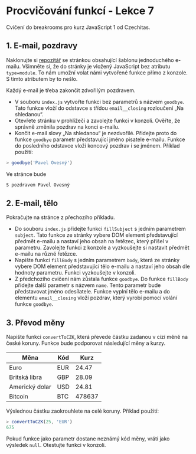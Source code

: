 # Procvičování funkcí - Lekce 7

Cvičení do breakrooms pro kurz JavaScript 1 od Czechitas.

## 1. E-mail, pozdravy

Naklonujte si [repozitář](https://github.com/Czechitas-podklady-WEB/email-zadani) se stránkou obsahující šablonu jednoduchého e-mailu. Všimněte si, že do stránky je vložený JavaScript bez atributu `type=module`. To nám umožní volat námi vytvořené funkce přímo z konzole. S tímto atributem by to nešlo.

Každý e-mail je třeba zakončit zdvořilým pozdravem.

- V souboru `index.js` vytvořte funkci bez parametrů s názvem `goodbye`. Tato funkce vloží do odstavce s třídou `email__closing` rozloučení „Na shledanou“.
- Otevřete stránku v prohlížeči a zavolejte funkci v konzoli. Ověřte, že správně změnila pozdrav na konci e-mailu.
- Končit e-mail slovy „Na shledanou“ je nezdvořilé. Přidejte proto do funkce `goodbye` parametr představující jméno pisatele e-mailu. Funkce do posledního odstavce vloží koncový pozdrav i se jménem. Příklad použití:

```javascript
> goodbye('Pavel Ovesný')
```

Ve stránce bude

```javascript
S pozdravem Pavel Ovesný
```


## 2. E-mail, tělo

Pokračujte na stránce z přechozího příkladu.

- Do souboru `index.js` přidejte funkci `fillSubject` s jedním parametrem `subject`. Tato funkce ze stránky vybere DOM element představující předmět e-mailu a nastaví jeho obsah na řetězec, který přišel v parametru. Zavolejte funkci z konzole a vyzkoušejte si nastavit předmět e-mailu na různé řetězce.
- Napište funkci `fillBody` s jedním parametrem `body`, která ze stránky vybere DOM element představující tělo e-mailu a nastaví jeho obsah dle hodnoty parametru. Funkci vyzkoušejte v konzoli.
- Z předchozího cvičení nám zůstala funkce `goodbye`. Do funkce `fillBody` přidejte další parametr s názvem `name`. Tento parametr bude představovat jméno odesílatele. Funkce vyplní tělo e-mailu a do elementu `email__closing` vloží pozdrav, který vyrobí pomocí volání funkce `goodbye`.


## 3. Převod měny

Napište funkci `convertToCZK`, která převede částku zadanou v cizí měně na české koruny. Funkce bude podporovat následující měny a kurzy.

| Měna           | Kód | Kurz   |
|----------------|-----|--------|
| Euro           | EUR | 24.47  | 
| Britská libra  | GBP | 28.09  |
| Americký dolar | USD | 24.81  |
| Bitcoin        | BTC | 478637 |
	
Výslednou částku zaokrouhlete na celé koruny. Příklad použití:

```javascript
> convertToCZK(25, 'EUR')
675
```

Pokud funkce jako parametr dostane neznámý kód měny, vrátí jako výsledek `null`. Otestujte funkci v konzoli.